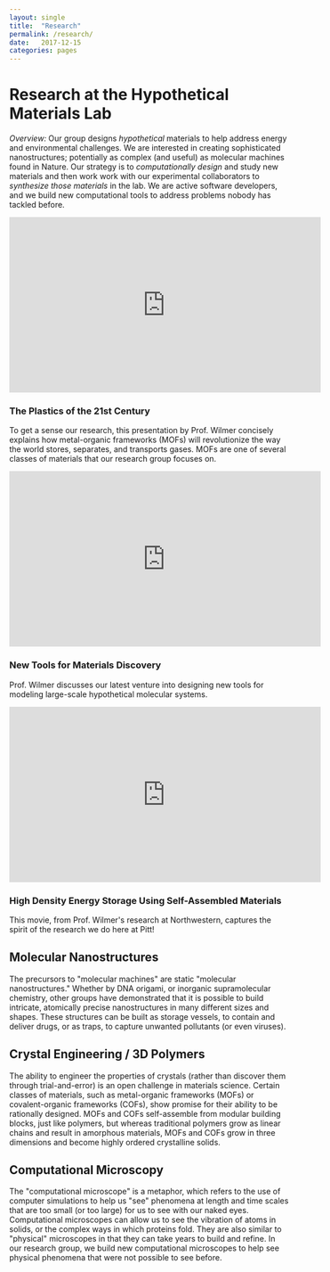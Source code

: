 ```yaml
---
layout: single
title:  "Research"
permalink: /research/
date:   2017-12-15
categories: pages
---
```


Research at the Hypothetical Materials Lab
==========================================

*Overview:* Our group designs *hypothetical* materials to help address energy and environmental challenges. We are interested in creating sophisticated nanostructures; potentially as complex (and useful) as molecular machines found in Nature. Our strategy is to *computationally design* and study new materials and then work work with our experimental collaborators to *synthesize those materials* in the lab.
We are active software developers, and we build new computational tools to address problems nobody has tackled before.

<iframe width="560" height="315" src="https://www.youtube.com/embed/n1hcF2kYlC0?rel=0" frameborder="0" gesture="media" allow="encrypted-media" title="The Plastics of the 21st Century" allowfullscreen></iframe>

### The Plastics of the 21st Century

To get a sense our research, this presentation by Prof. Wilmer concisely explains how metal-organic frameworks (MOFs) will revolutionize the way the world stores, separates, and transports gases. MOFs are one of several classes of materials that our research group focuses on.

<iframe width="560" height="315" src="https://www.youtube.com/embed/kOGgnFtXr_Q?rel=0" frameborder="0" gesture="media" allow="encrypted-media" allowfullscreen></iframe>

### New Tools for Materials Discovery

Prof. Wilmer discusses our latest venture into designing new tools for modeling large-scale hypothetical molecular systems.

<iframe width="560" height="315" src="https://www.youtube.com/embed/QaKSekjAnqY?rel=0" frameborder="0" gesture="media" allow="encrypted-media" allowfullscreen></iframe>

### High Density Energy Storage Using Self-Assembled Materials

This movie, from Prof. Wilmer's research at Northwestern, captures the spirit of the research we do here at Pitt!

Molecular Nanostructures
------------------------

The precursors to "molecular machines" are static "molecular nanostructures."
Whether by DNA origami, or inorganic supramolecular chemistry, other groups have demonstrated that it is possible to build intricate, atomically precise nanostructures in many different sizes and shapes.
These structures can be built as storage vessels, to contain and deliver drugs, or as traps, to capture unwanted pollutants (or even viruses).

Crystal Engineering / 3D Polymers
---------------------------------

The ability to engineer the properties of crystals (rather than discover them through trial-and-error) is an open challenge in materials science.
Certain classes of materials, such as metal-organic frameworks (MOFs) or covalent-organic frameworks (COFs), show promise for their ability to be rationally designed.
MOFs and COFs self-assemble from modular building blocks, just like polymers, but whereas traditional polymers grow as linear chains and result in amorphous materials, MOFs and COFs grow in three dimensions and become highly ordered crystalline solids.

Computational Microscopy
------------------------

The "computational microscope" is a metaphor, which refers to the use of computer simulations to help us "see" phenomena at length and time scales that are too small (or too large) for us to see with our naked eyes.
Computational microscopes can allow us to see the vibration of atoms in solids, or the complex ways in which proteins fold.
They are also similar to "physical" microscopes in that they can take years to build and refine.
In our research group, we build new computational microscopes to help see physical phenomena that were not possible to see before.
